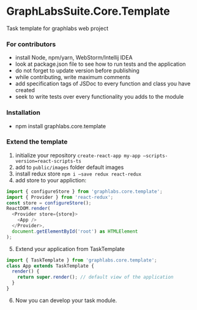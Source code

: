 # GraphLabsSuite.Core.Template
Task template for graphlabs web project

### For contributors
* install Node, npm/yarn, WebStorm/Intellij IDEA
* look at package.json file to see how to run tests and the application
* do not forget to update version before publishing
* while contributing, write maximum comments
* add specification tags of JSDoc to every function and class you have created
* seek to write tests over every functionality you adds to the module

### Installation

* npm install graphlabs.core.template

### Extend the template

1. initialize your repository
`create-react-app my-app —scripts-version=react-scripts-ts`
2. add to `public/images` folder default images
3. install redux store `npm i —save redux react-redux`
4. add store to your appliction:

```javascript
import { configureStore } from 'graphlabs.core.template';
import { Provider } from 'react-redux'; 
const store = configureStore(); 
ReactDOM.render( 
  <Provider store={store}> 
    <App /> 
  </Provider>, 
  document.getElementById('root') as HTMLElement 
);
```
5. Extend your application from TaskTemplate
```javascript
import { TaskTemplate } from 'graphlabs.core.template';
class App extends TaskTemplate {
  render() {
    return super.render(); // default view of the application
  }
}
```

6. Now you can develop your task module.